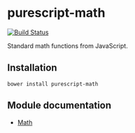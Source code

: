 # purescript-math

[![Build Status](https://travis-ci.org/purescript/purescript-math.svg?branch=master)](https://travis-ci.org/purescript/purescript-math)

Standard math functions from JavaScript.

## Installation

```
bower install purescript-math
```

## Module documentation

- [Math](docs/Math.md)
